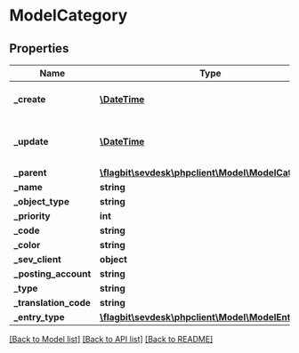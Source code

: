 # ModelCategory

## Properties
Name | Type | Description | Notes
------------ | ------------- | ------------- | -------------
**_create** | [**\DateTime**](\DateTime.md) | creation date of the category | [optional] 
**_update** | [**\DateTime**](\DateTime.md) | date the category was last updated | [optional] 
**_parent** | [**\flagbit\sevdesk\phpclient\Model\ModelCategory**](ModelCategory.md) |  | [optional] 
**_name** | **string** |  | [optional] 
**_object_type** | **string** |  | [optional] 
**_priority** | **int** |  | [optional] 
**_code** | **string** |  | [optional] 
**_color** | **string** |  | [optional] 
**_sev_client** | **object** |  | [optional] 
**_posting_account** | **string** |  | [optional] 
**_type** | **string** |  | [optional] 
**_translation_code** | **string** |  | [optional] 
**_entry_type** | [**\flagbit\sevdesk\phpclient\Model\ModelEntryType**](ModelEntryType.md) |  | [optional] 

[[Back to Model list]](../README.md#documentation-for-models) [[Back to API list]](../README.md#documentation-for-api-endpoints) [[Back to README]](../README.md)


